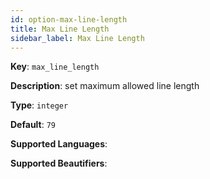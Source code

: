 ```yaml
---
id: option-max-line-length
title: Max Line Length
sidebar_label: Max Line Length
---
```

**Key**: `max_line_length`

**Description**: set maximum allowed line length

**Type**: `integer`

**Default**: `79`

**Supported Languages**: 

**Supported Beautifiers**: 
